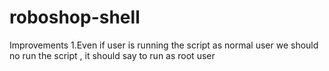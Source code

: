 # roboshop-shell

Improvements
1.Even if user is running the script as normal user we should no run the script , it should say to run as root user